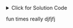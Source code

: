 <details><summary>Click for Solution Code</summary>
  
```js
console.log('This would be a great feature for hiding the solutions ')
```

</details>

fun times
really
djfjfj
